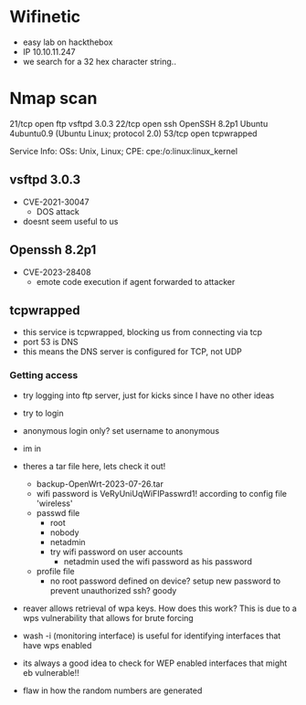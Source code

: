 # Wifinetic
* easy lab on hackthebox
* IP 10.10.11.247
* we search for a 32 hex character string..
  
# Nmap scan
21/tcp open  ftp        vsftpd 3.0.3
22/tcp open  ssh        OpenSSH 8.2p1 Ubuntu 4ubuntu0.9 (Ubuntu Linux; protocol 2.0)
53/tcp open  tcpwrapped

Service Info: OSs: Unix, Linux; CPE: cpe:/o:linux:linux_kernel

## vsftpd 3.0.3
* CVE-2021-30047 
  * DOS attack
* doesnt seem useful to us

## Openssh 8.2p1
* CVE-2023-28408
  * emote code execution if agent forwarded to attacker

## tcpwrapped
* this service is tcpwrapped, blocking us from connecting via tcp
* port 53 is DNS
* this means the DNS server is configured for TCP, not UDP

### Getting access
* try logging into ftp server, just for kicks since I have no other ideas
* try to login
* anonymous login only? set username to anonymous
* im in
* theres a tar file here, lets check it out!
  * backup-OpenWrt-2023-07-26.tar
  * wifi password is VeRyUniUqWiFIPasswrd1! according to config file 'wireless'
  * passwd file
    * root
    * nobody
    * netadmin
    * try wifi password on user accounts
      * netadmin used the wifi password as his password
  * profile file
    * no root password defined on device? setup new password to prevent unauthorized ssh? goody

* reaver allows retrieval of wpa keys. How does this work? This is due to a wps vulnerability that allows for brute forcing

* wash -i (monitoring interface) is useful for identifying interfaces that have wps enabled
* its always a good idea to check for WEP enabled interfaces that might eb vulnerable!!
* flaw in how the random numbers are generated